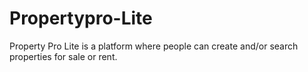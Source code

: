 # Propertypro-Lite
Property Pro Lite is a platform where people can create and/or search properties for sale or rent.
